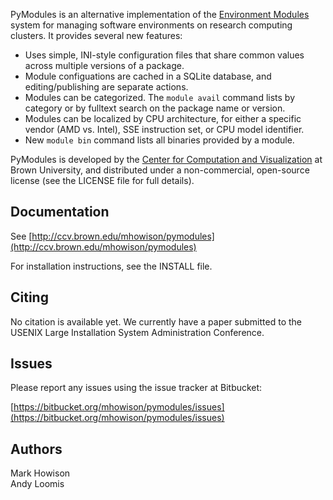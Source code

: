 PyModules is an alternative implementation of the
[Environment Modules](http://modules.sourceforge.net/) system
for managing software environments on research computing clusters.
It provides several new features:

* Uses simple, INI-style configuration files that share common values across
  multiple versions of a package.
* Module configuations are cached in a SQLite database, and editing/publishing
  are separate actions.
* Modules can be categorized. The `module avail` command lists by
  category or by fulltext search on the package name or version.
* Modules can be localized by CPU architecture, for either a specific vendor
  (AMD vs. Intel), SSE instruction set, or CPU model identifier.
* New `module bin` command lists all binaries provided by a module.

PyModules is developed by the
[Center for Computation and Visualization](http://ccv.brown.edu/)
at Brown University, and distributed under a non-commercial, open-source
license (see the LICENSE file for full details).

## Documentation

See [http://ccv.brown.edu/mhowison/pymodules](http://ccv.brown.edu/mhowison/pymodules)

For installation instructions, see the INSTALL file.

## Citing

No citation is available yet. We currently have a paper submitted to the USENIX
Large Installation System Administration Conference.

## Issues

Please report any issues using the issue tracker at Bitbucket:

[https://bitbucket.org/mhowison/pymodules/issues](https://bitbucket.org/mhowison/pymodules/issues)

## Authors
Mark Howison  
Andy Loomis

